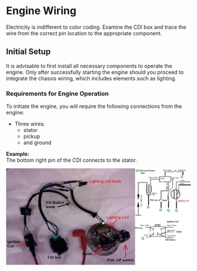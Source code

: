 # Engine Wiring

Electricity is indifferent to color coding. Examine the CDI box and trace the wire from the correct pin location to the appropriate component.

## Initial Setup

It is advisable to first install all necessary components to operate the engine. Only after successfully starting the engine should you proceed to integrate the chassis wiring, which includes elements such as lighting.

### Requirements for Engine Operation

To initiate the engine, you will require the following connections from the engine:

- Three wires:
  - stator
  - pickup
  - and ground

**Example:**  
The bottom right pin of the CDI connects to the stator.

![Pitbike Wiring Flywheel type](../../static/img/CombinedSimpleWiring.jpg)
